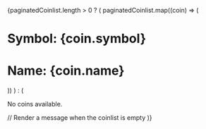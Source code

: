 {paginatedCoinlist.length > 0 ? (
        paginatedCoinlist.map((coin) => (
          <div key={coin.id}>
            <div className="ml-3 border-l-2 border-r-2 mt-3 border-t-2 border-b-2
               border-l-blue-500 py-3 px-2 border-r-blue-00 ">
              <h1>Symbol: {coin.symbol}</h1>
              <h1 className="text-blue-500">Name: {coin.name}</h1>
            </div>
          </div>
        ))
      ) : (
        <p>No coins available.</p> // Render a message when the coinlist is empty
      )}